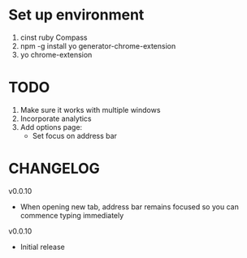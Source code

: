 # Set up environment

1. cinst ruby Compass
2. npm -g install yo generator-chrome-extension
3. yo chrome-extension

# TODO
1. Make sure it works with multiple windows
2. Incorporate analytics
3. Add options page:
	- Set focus on address bar


# CHANGELOG

v0.0.10
* When opening new tab, address bar remains focused so you can commence typing immediately

v0.0.10
* Initial release